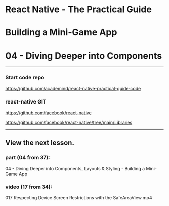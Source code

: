 # React Native - The Practical Guide
# Building a Mini-Game App
# 04 - Diving Deeper into Components

---

### Start code repo
https://github.com/academind/react-native-practical-guide-code

### react-native GIT
https://github.com/facebook/react-native

https://github.com/facebook/react-native/tree/main/Libraries

---

## View the next lesson.

### part (04 from 37):
04 - Diving Deeper into Components, 
Layouts & Styling - Building a Mini-Game App

### video (17 from 34):
017 Respecting Device Screen Restrictions with the SafeAreaView.mp4
